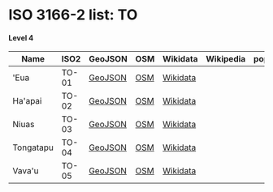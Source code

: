 # ISO 3166-2 list: TO


#### Level 4
Name | ISO2 | GeoJSON | OSM | Wikidata | Wikipedia | population 
--- | --- | --- | --- | --- | --- | --: 
'Eua | TO-01 | [GeoJSON](../../export/geojson/q8/iso2/TO/TO-01.geojson) | [OSM](https://www.openstreetmap.org/relation/7247527) | [Wikidata](https://www.wikidata.org/wiki/Q18472979) |  | 
Ha'apai | TO-02 | [GeoJSON](../../export/geojson/q8/iso2/TO/TO-02.geojson) | [OSM](https://www.openstreetmap.org/relation/3772678) | [Wikidata](https://www.wikidata.org/wiki/Q612098) |  | 
Niuas | TO-03 | [GeoJSON](../../export/geojson/q8/iso2/TO/TO-03.geojson) | [OSM](https://www.openstreetmap.org/relation/3772679) | [Wikidata](https://www.wikidata.org/wiki/Q1200954) |  | 
Tongatapu | TO-04 | [GeoJSON](../../export/geojson/q8/iso2/TO/TO-04.geojson) | [OSM](https://www.openstreetmap.org/relation/3772680) | [Wikidata](https://www.wikidata.org/wiki/Q620452) |  | 71,260
Vava'u | TO-05 | [GeoJSON](../../export/geojson/q8/iso2/TO/TO-05.geojson) | [OSM](https://www.openstreetmap.org/relation/3772681) | [Wikidata](https://www.wikidata.org/wiki/Q859666) |  | 
